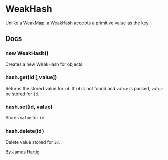 # WeakHash #

Unlike a WeakMap, a WeakHash accepts a primitive value as the key.

## Docs ##

### new WeakHash() ###
Creates a new WeakHash for objects.

### hash.get(id [,value]) ###
Returns the stored value for `id`. If `id` is not found and `value` is passed, `value` be stored for `id`.

### hash.set(id, value) ###
Stores `value` for `id`.

### hash.delete(id) ###
Delete value stored for `id`.


By [James Hartig](https://github.com/fastest963/)
